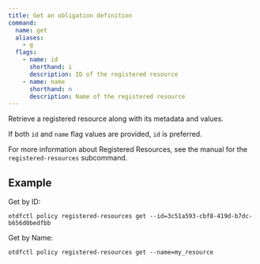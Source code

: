 ```yaml
---
title: Get an obligation definition
command:
  name: get
  aliases:
    - g
  flags:
    - name: id
      shorthand: i
      description: ID of the registered resource
    - name: name
      shorthand: n
      description: Name of the registered resource
---
```


Retrieve a registered resource along with its metadata and values.

If both `id` and `name` flag values are provided, `id` is preferred.

For more information about Registered Resources, see the manual for the `registered-resources` subcommand.

## Example

Get by ID:

```shell
otdfctl policy registered-resources get --id=3c51a593-cbf8-419d-b7dc-b656d0bedfbb
```

Get by Name:

```shell
otdfctl policy registered-resources get --name=my_resource
```
